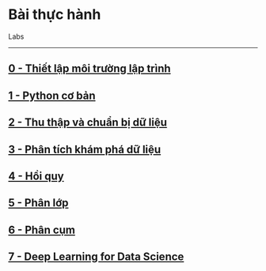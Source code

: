 # Bài thực hành

Labs

---

## [0 - Thiết lập môi trường lập trình](#)
## [1 - Python cơ bản](#)
## [2 - Thu thập và chuẩn bị dữ liệu](#)
## [3 - Phân tích khám phá dữ liệu](#)
## [4 - Hồi quy](#)
## [5 - Phân lớp](#)
## [6 - Phân cụm](#)
## [7 - Deep Learning for Data Science](#)
